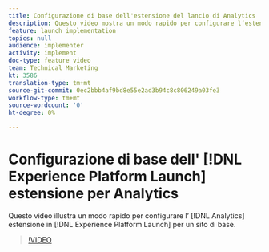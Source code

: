 ```yaml
---
title: Configurazione di base dell'estensione del lancio di Analytics
description: Questo video mostra un modo rapido per configurare l’estensione Analytics in Launch per un sito di base.
feature: launch implementation
topics: null
audience: implementer
activity: implement
doc-type: feature video
team: Technical Marketing
kt: 3586
translation-type: tm+mt
source-git-commit: 0ec2bbb4af9bd8e55e2ad3b94c8c806249a03fe3
workflow-type: tm+mt
source-wordcount: '0'
ht-degree: 0%

---
```



# Configurazione di base dell&#39; [!DNL Experience Platform Launch] estensione per Analytics

Questo video illustra un modo rapido per configurare l’ [!DNL Analytics] estensione in [!DNL Experience Platform Launch] per un sito di base.

>[!VIDEO](https://video.tv.adobe.com/v/28751/?quality=12)
